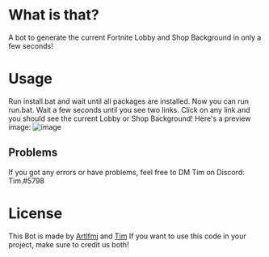 # What is that?
A bot to generate the current Fortnite Lobby and Shop Background in only a few seconds!

# Usage
Run install.bat and wait until all packages are installed.
Now you can run run.bat. Wait a few seconds until you see two links. 
Click on any link and you should see the current Lobby or Shop Background!
Here's a preview image: 
![image](https://user-images.githubusercontent.com/86020466/172049202-bf9d8afe-c8f5-4b36-86b8-28c705f575e5.png)


## Problems 
If you got any errors or have problems, feel free to DM Tim on Discord:
Tim.#5798

# License
This Bot is made by [Artlfmj](https://github.com/Artlfmj) and [Tim](https://twitter.com/TimFNLeaks)
If you want to use this code in your project, make sure to credit us both!
